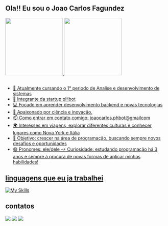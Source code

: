 ## Ola!! Eu sou o Joao Carlos Fagundez

<div>
<a href="https://github.com/seu-usuário-aqui">
<img loading="lazy" height="180em" src="https://github-readme-stats.vercel.app/api/top-langs/?username=joaofgdev&layout=compact&langs_count=7&theme=dracula"/>
<img loading="lazy" height="180em" src="https://github-readme-stats.vercel.app/api?username=joaofgdev&show_icons=true&theme=dracula&include_all_commits=true&count_private=true"/>
</div>

##

- 🔭 Atualmente cursando o 1° periodo de Analise e desenvolvimento de sistemas
- 🤖 Integrante da startup pHbot 
- 💻 Focado em aprender desenvolvimento backend e novas tecnologias
- 🚀 Apaixonado por ciência e inovação.
- 📫 Como entrar em contato comigo: joaocarlos.phbot@gmailcom
- 🌍 Interesses em viagens, explorar diferentes culturas e conhecer lugares como Nova York e Itália
- 🎯 Objetivo: crescer na área de programação, buscando sempre novos desafios e oportunidades
- 😄 Pronomes: ele/dele
-⚡ Curiosidade: estudando programação há 3 anos e sempre à procura de novas formas de aplicar minhas habilidades!

## linguagens que eu ja trabalhei 
[![My Skills](https://skillicons.dev/icons?i=git,html,css,js,py,cpp,c,java,mongodb,nodejs,figma)](https://skillicons.dev)

## contatos
<div>
<a href="https://instagram.com/jotafagundezz" target="_blank"><img loading="lazy" src="https://img.shields.io/badge/-Instagram-%23E4405F?style=for-the-badge&logo=instagram&logoColor=white" target="_blank"></a>
<a href = "mailto:jotafagundezz@gmail"><img loading="lazy" src="https://img.shields.io/badge/Gmail-D14836?style=for-the-badge&logo=gmail&logoColor=white" target="_blank"></a>
<a href="https://www.linkedin.com/in/seu-usuário-linkedln-aqui" target="_blank"><img loading="lazy" src="https://img.shields.io/badge/-LinkedIn-%230077B5?style=for-the-badge&logo=linkedin&logoColor=white" target="_blank"></a>   
</div>










<!---
Joaocepb/Joaocepb is a ✨ special ✨ repository because its `README.md` (this file) appears on your GitHub profile.
You can click the Preview link to take a look at your changes.
--->
